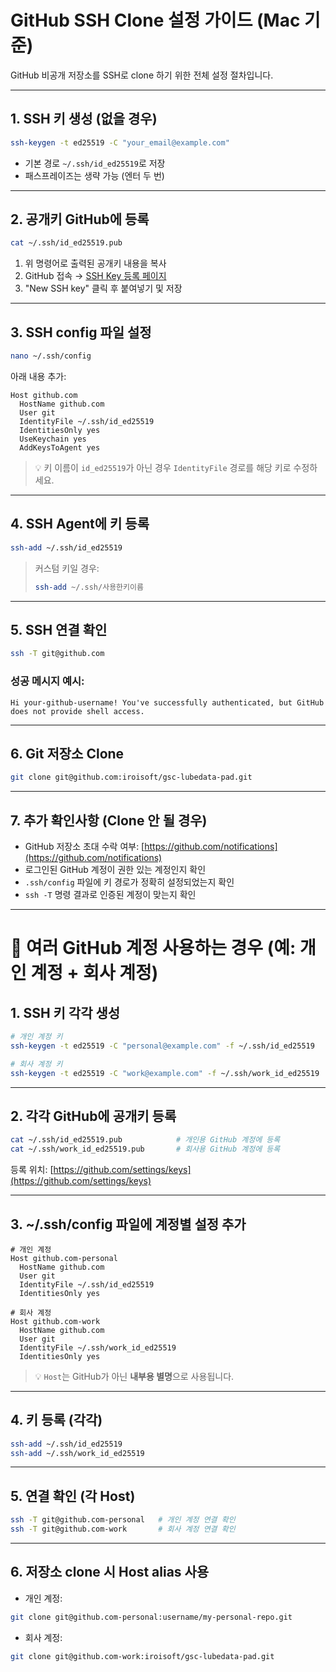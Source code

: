 # GitHub SSH Clone 설정 가이드 (Mac 기준)

 

  
GitHub 비공개 저장소를 SSH로 clone 하기 위한 전체 설정 절차입니다.

---

## 1. SSH 키 생성 (없을 경우)

```bash
ssh-keygen -t ed25519 -C "your_email@example.com"
```

* 기본 경로 `~/.ssh/id_ed25519`로 저장
* 패스프레이즈는 생략 가능 (엔터 두 번)

---

## 2. 공개키 GitHub에 등록

```bash
cat ~/.ssh/id_ed25519.pub
```

1. 위 명령어로 출력된 공개키 내용을 복사
2. GitHub 접속 → [SSH Key 등록 페이지](https://github.com/settings/keys)
3. "New SSH key" 클릭 후 붙여넣기 및 저장

---

## 3. SSH config 파일 설정

```bash
nano ~/.ssh/config
```

아래 내용 추가:

```ssh
Host github.com
  HostName github.com
  User git
  IdentityFile ~/.ssh/id_ed25519
  IdentitiesOnly yes
  UseKeychain yes
  AddKeysToAgent yes
```

> 💡 키 이름이 `id_ed25519`가 아닌 경우 `IdentityFile` 경로를 해당 키로 수정하세요.

---

## 4. SSH Agent에 키 등록

```bash
ssh-add ~/.ssh/id_ed25519
```

> 커스텀 키일 경우:
>
> ```bash
> ssh-add ~/.ssh/사용한키이름
> ```

---

## 5. SSH 연결 확인

```bash
ssh -T git@github.com
```

### 성공 메시지 예시:

```
Hi your-github-username! You've successfully authenticated, but GitHub does not provide shell access.
```

---

## 6. Git 저장소 Clone

```bash
git clone git@github.com:iroisoft/gsc-lubedata-pad.git
```

---

## 7. 추가 확인사항 (Clone 안 될 경우)

* GitHub 저장소 초대 수락 여부: [https://github.com/notifications](https://github.com/notifications)
* 로그인된 GitHub 계정이 권한 있는 계정인지 확인
* `.ssh/config` 파일에 키 경로가 정확히 설정되었는지 확인
* `ssh -T` 명령 결과로 인증된 계정이 맞는지 확인

---

# 🔐 여러 GitHub 계정 사용하는 경우 (예: 개인 계정 + 회사 계정)

## 1. SSH 키 각각 생성

```bash
# 개인 계정 키
ssh-keygen -t ed25519 -C "personal@example.com" -f ~/.ssh/id_ed25519

# 회사 계정 키
ssh-keygen -t ed25519 -C "work@example.com" -f ~/.ssh/work_id_ed25519
```

---

## 2. 각각 GitHub에 공개키 등록

```bash
cat ~/.ssh/id_ed25519.pub            # 개인용 GitHub 계정에 등록
cat ~/.ssh/work_id_ed25519.pub       # 회사용 GitHub 계정에 등록
```

등록 위치: [https://github.com/settings/keys](https://github.com/settings/keys)

---

## 3. \~/.ssh/config 파일에 계정별 설정 추가

```ssh
# 개인 계정
Host github.com-personal
  HostName github.com
  User git
  IdentityFile ~/.ssh/id_ed25519
  IdentitiesOnly yes

# 회사 계정
Host github.com-work
  HostName github.com
  User git
  IdentityFile ~/.ssh/work_id_ed25519
  IdentitiesOnly yes
```

> 💡 `Host`는 GitHub가 아닌 **내부용 별명**으로 사용됩니다.

---

## 4. 키 등록 (각각)

```bash
ssh-add ~/.ssh/id_ed25519
ssh-add ~/.ssh/work_id_ed25519
```

---

## 5. 연결 확인 (각 Host)

```bash
ssh -T git@github.com-personal   # 개인 계정 연결 확인
ssh -T git@github.com-work       # 회사 계정 연결 확인
```

---

## 6. 저장소 clone 시 Host alias 사용

* 개인 계정:

```bash
git clone git@github.com-personal:username/my-personal-repo.git
```

* 회사 계정:

```bash
git clone git@github.com-work:iroisoft/gsc-lubedata-pad.git
```



